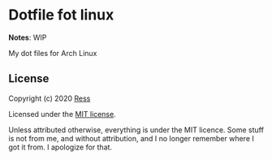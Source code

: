Dotfile fot linux
===
**Notes**: WIP

My dot files for Arch Linux

## License
Copyright (c) 2020 [Ress](https://ress.mit-license.org/2020)

Licensed under the [MIT license](LICENSE).

Unless attributed otherwise, everything is under the MIT licence. 
Some stuff is not from me, and without attribution, and I no longer remember where I got it from. 
I apologize for that.

<!-- :vim:foldmethod=expr: -->
